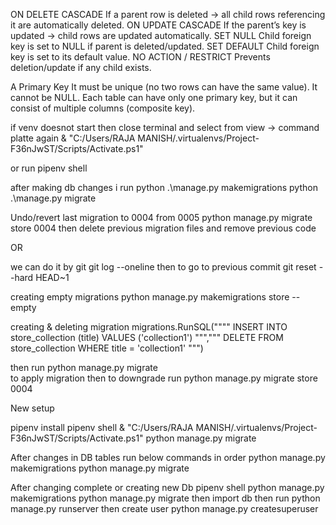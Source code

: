 
ON DELETE CASCADE	If a parent row is deleted → all child rows referencing it are automatically deleted.
ON UPDATE CASCADE	If the parent’s key is updated → child rows are updated automatically.
SET NULL	Child foreign key is set to NULL if parent is deleted/updated.
SET DEFAULT	Child foreign key is set to its default value.
NO ACTION / RESTRICT	Prevents deletion/update if any child exists.

A Primary Key
It must be unique (no two rows can have the same value).
It cannot be NULL.
Each table can have only one primary key, but it can consist of multiple columns (composite key).

if venv doesnot start
then close terminal and select from view -> command platte again
 & "C:/Users/RAJA MANISH/.virtualenvs/Project-F36nJwST/Scripts/Activate.ps1"

 or run 
 pipenv shell


 after making db changes i run 
 python .\manage.py makemigrations
 python .\manage.py migrate

 Undo/revert last  migration
to 0004 from 0005
 python manage.py migrate store 0004
then delete previous migration files and remove previous code

OR

we can do it by git 
git log --oneline
then to go to previous commit 
git reset --hard HEAD~1


creating empty migrations
python manage.py makemigrations store --empty

creating & deleting migration
 migrations.RunSQL(""""
            INSERT INTO store_collection (title)
            VALUES ('collection1')
        ""","""
            DELETE FROM store_collection
            WHERE title = 'collection1'
        """)

then run 
python manage.py migrate   
to apply migration
then to downgrade run
python manage.py migrate store 0004

New setup

pipenv install
pipenv shell
& "C:/Users/RAJA MANISH/.virtualenvs/Project-F36nJwST/Scripts/Activate.ps1"
python manage.py migrate



After changes in DB tables run below commands in order
python manage.py makemigrations
python manage.py migrate


After changing complete or creating new Db
pipenv shell
python manage.py makemigrations
python manage.py migrate
then import db
then run  python manage.py runserver
then create user  python manage.py createsuperuser